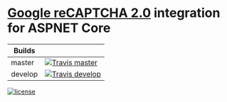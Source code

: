 # [Google reCAPTCHA 2.0](https://developers.google.com/recaptcha) integration for ASPNET Core

| Builds   | |
| -------- | --- |
| master   | [![Travis master](https://img.shields.io/travis/PaulMiami/reCAPTCHA/master.svg?maxAge=2592000)](https://travis-ci.org/PaulMiami/reCAPTCHA)   |
| develop  | [![Travis develop](https://img.shields.io/travis/PaulMiami/reCAPTCHA/develop.svg?maxAge=2592000)](https://travis-ci.org/PaulMiami/reCAPTCHA) |

[![license](https://img.shields.io/github/license/mashape/apistatus.svg?maxAge=2592000)](https://raw.githubusercontent.com/PaulMiami/reCAPTCHA/master/LICENSE)

